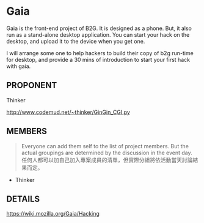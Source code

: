 Gaia
==============================================================

Gaia is the front-end project of B2G.  It is designed as a phone.
But, it also run as a stand-alone desktop application.  You can start
your hack on the desktop, and upload it to the device when you get
one.

I will arrange some one to help hackers to build their copy of b2g
run-time for desktop, and provide a 30 mins of introduction to start
your first hack with gaia.

PROPONENT
---------

Thinker

http://www.codemud.net/~thinker/GinGin_CGI.py

MEMBERS
-------

> Everyone can add them self to the list of project members. But the actual groupings are determined by the discussion in the event day.  
> 任何人都可以加自己加入專案成員的清單，但實際分組將依活動當天討論結果而定。

* Thinker

DETAILS
-------

https://wiki.mozilla.org/Gaia/Hacking

